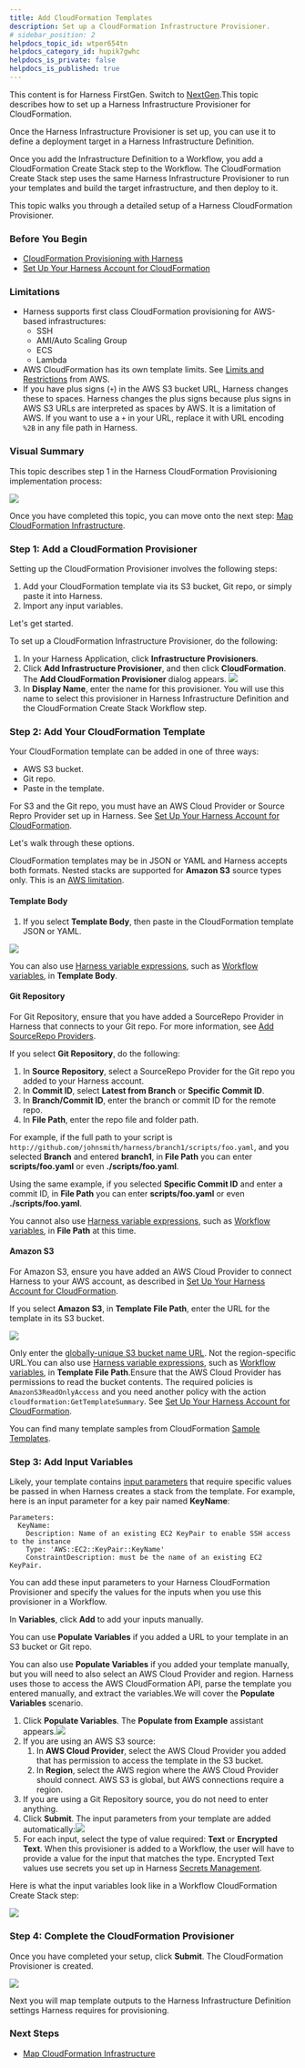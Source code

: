 ```yaml
---
title: Add CloudFormation Templates
description: Set up a CloudFormation Infrastructure Provisioner.
# sidebar_position: 2
helpdocs_topic_id: wtper654tn
helpdocs_category_id: hupik7gwhc
helpdocs_is_private: false
helpdocs_is_published: true
---
```


This content is for Harness FirstGen. Switch to [NextGen](/docs/continuous-delivery/cd-infrastructure/cloudformation-infra/cloud-formation-how-tos.md).This topic describes how to set up a Harness Infrastructure Provisioner for CloudFormation.

Once the Harness Infrastructure Provisioner is set up, you can use it to define a deployment target in a Harness Infrastructure Definition.

Once you add the Infrastructure Definition to a Workflow, you add a CloudFormation Create Stack step to the Workflow. The CloudFormation Create Stack step uses the same Harness Infrastructure Provisioner to run your templates and build the target infrastructure, and then deploy to it.

This topic walks you through a detailed setup of a Harness CloudFormation Provisioner.


### Before You Begin

* [CloudFormation Provisioning with Harness](../../concepts-cd/deployment-types/cloud-formation-provisioning-with-harness.md)
* [Set Up Your Harness Account for CloudFormation](cloud-formation-account-setup.md)

### Limitations

* Harness supports first class CloudFormation provisioning for AWS-based infrastructures:
	+ SSH
	+ AMI/Auto Scaling Group
	+ ECS
	+ Lambda
* AWS CloudFormation has its own template limits. See [Limits and Restrictions](https://aws.amazon.com/cloudformation/faqs/#Limits_and_Restrictions) from AWS.
* If you have plus signs (`+`) in the AWS S3 bucket URL, Harness changes these to spaces. Harness changes the plus signs because plus signs in AWS S3 URLs are interpreted as spaces by AWS. It is a limitation of AWS. If you want to use a `+` in your URL, replace it with URL encoding `%2B` in any file path in Harness.

### Visual Summary

This topic describes step 1 in the Harness CloudFormation Provisioning implementation process:

![](./static/add-cloud-formation-templates-20.png)

Once you have completed this topic, you can move onto the next step: [Map CloudFormation Infrastructure](map-cloud-formation-infrastructure.md).

### Step 1: Add a CloudFormation Provisioner

Setting up the CloudFormation Provisioner involves the following steps:

1. Add your CloudFormation template via its S3 bucket, Git repo, or simply paste it into Harness.
2. Import any input variables.

Let's get started.

To set up a CloudFormation Infrastructure Provisioner, do the following:

1. In your Harness Application, click **Infrastructure Provisioners**.
2. Click **Add Infrastructure Provisioner**, and then click **CloudFormation**. The **Add CloudFormation Provisioner** dialog appears.
   ![](./static/add-cloud-formation-templates-21.png)
3. In **Display Name**, enter the name for this provisioner. You will use this name to select this provisioner in Harness Infrastructure Definition and the CloudFormation Create Stack Workflow step.

### Step 2: Add Your CloudFormation Template

Your CloudFormation template can be added in one of three ways:

* AWS S3 bucket.
* Git repo.
* Paste in the template.

For S3 and the Git repo, you must have an AWS Cloud Provider or Source Repro Provider set up in Harness. See [Set Up Your Harness Account for CloudFormation](cloud-formation-account-setup.md).

Let's walk through these options.

CloudFormation templates may be in JSON or YAML and Harness accepts both formats. Nested stacks are supported for **Amazon S3** source types only. This is an [AWS limitation](https://docs.aws.amazon.com/AWSCloudFormation/latest/UserGuide/aws-properties-stack.html).

#### Template Body

1. If you select **Template Body**, then paste in the CloudFormation template JSON or YAML.

![](./static/add-cloud-formation-templates-22.png)

You can also use [Harness variable expressions](../../../firstgen-platform/techref-category/variables/variables.md), such as [Workflow variables](../../model-cd-pipeline/workflows/add-workflow-variables-new-template.md), in **Template Body**.

#### Git Repository

For Git Repository, ensure that you have added a SourceRepo Provider in Harness that connects to your Git repo. For more information, see [Add SourceRepo Providers](../../../firstgen-platform/account/manage-connectors/add-source-repo-providers.md).

If you select **Git Repository**, do the following:

1. In **Source Repository**, select a SourceRepo Provider for the Git repo you added to your Harness account.
2. In **Commit ID**, select **Latest from Branch** or **Specific Commit ID**.
3. In **Branch/Commit ID**, enter the branch or commit ID for the remote repo.
4. In **File Path**, enter the repo file and folder path.  
  
For example, if the full path to your script is `http://github.com/johnsmith/harness/branch1/scripts/foo.yaml`, and you selected **Branch** and entered **branch1**, in **File Path** you can enter **scripts/foo.yaml** or even **./scripts/foo.yaml**.  
  
Using the same example, if you selected **Specific Commit ID** and enter a commit ID, in **File Path** you can enter **scripts/foo.yaml** or even **./scripts/foo.yaml**.

You cannot also use [Harness variable expressions](../../../firstgen-platform/techref-category/variables/variables.md), such as [Workflow variables](../../model-cd-pipeline/workflows/add-workflow-variables-new-template.md), in **File Path** at this time.

#### Amazon S3

For Amazon S3, ensure you have added an AWS Cloud Provider to connect Harness to your AWS account, as described in [Set Up Your Harness Account for CloudFormation](cloud-formation-account-setup.md).

If you select **Amazon S3**, in **Template File Path**, enter the URL for the template in its S3 bucket.

![](./static/add-cloud-formation-templates-23.png)

Only enter the [globally-unique S3 bucket name URL](https://docs.aws.amazon.com/AmazonS3/latest/userguide/UsingBucket.html). Not the region-specific URL.You can also use [Harness variable expressions](../../../firstgen-platform/techref-category/variables/variables.md), such as [Workflow variables](../../model-cd-pipeline/workflows/add-workflow-variables-new-template.md), in **Template File Path**.Ensure that the AWS Cloud Provider has permissions to read the bucket contents. The required policies is `AmazonS3ReadOnlyAccess` and you need another policy with the action `cloudformation:GetTemplateSummary`. See [Set Up Your Harness Account for CloudFormation](cloud-formation-account-setup.md).

You can find many template samples from CloudFormation [Sample Templates](https://docs.aws.amazon.com/AWSCloudFormation/latest/UserGuide/cfn-sample-templates.html).

### Step 3: Add Input Variables

Likely, your template contains [input parameters](https://docs.aws.amazon.com/AWSCloudFormation/latest/UserGuide/gettingstarted.templatebasics.html#gettingstarted.templatebasics.parameters) that require specific values be passed in when Harness creates a stack from the template. For example, here is an input parameter for a key pair named **KeyName**:


```
Parameters:  
  KeyName:  
    Description: Name of an existing EC2 KeyPair to enable SSH access to the instance  
    Type: 'AWS::EC2::KeyPair::KeyName'  
    ConstraintDescription: must be the name of an existing EC2 KeyPair.
```
You can add these input parameters to your Harness CloudFormation Provisioner and specify the values for the inputs when you use this provisioner in a Workflow.

In **Variables**, click **Add** to add your inputs manually.

You can use **Populate Variables** if you added a URL to your template in an S3 bucket or Git repo.

You can also use **Populate Variables** if you added your template manually, but you will need to also select an AWS Cloud Provider and region. Harness uses those to access the AWS CloudFormation API, parse the template you entered manually, and extract the variables.We will cover the **Populate Variables** scenario.

1. Click **Populate Variables**. The **Populate from Example** assistant appears.![](./static/add-cloud-formation-templates-24.png)
2. If you are using an AWS S3 source:
	1. In **AWS Cloud Provider**, select the AWS Cloud Provider you added that has permission to access the template in the S3 bucket.
	2. In **Region**, select the AWS region where the AWS Cloud Provider should connect. AWS S3 is global, but AWS connections require a region.
3. If you are using a Git Repository source, you do not need to enter anything.
4. Click **Submit**. The input parameters from your template are added automatically:![](./static/add-cloud-formation-templates-25.png)
5. For each input, select the type of value required: **Text** or **Encrypted Text**. When this provisioner is added to a Workflow, the user will have to provide a value for the input that matches the type. Encrypted Text values use secrets you set up in Harness [Secrets Management](../../../firstgen-platform/security/secrets-management/secret-management.md).

Here is what the input variables look like in a Workflow CloudFormation Create Stack step:

![](./static/add-cloud-formation-templates-26.png)

### Step 4: Complete the CloudFormation Provisioner

Once you have completed your setup, click **Submit**. The CloudFormation Provisioner is created.

![](./static/add-cloud-formation-templates-27.png)

Next you will map template outputs to the Harness Infrastructure Definition settings Harness requires for provisioning.

### Next Steps

* [Map CloudFormation Infrastructure](map-cloud-formation-infrastructure.md)

